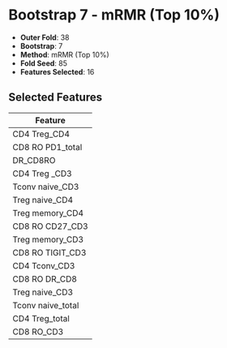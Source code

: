 # Bootstrap 7 - mRMR (Top 10%)

- **Outer Fold**: 38
- **Bootstrap**: 7
- **Method**: mRMR (Top 10%)
- **Fold Seed**: 85
- **Features Selected**: 16

## Selected Features

| Feature |
|---------|
| CD4 Treg_CD4 |
| CD8 RO PD1_total |
| DR_CD8RO |
| CD4 Treg _CD3 |
| Tconv naive_CD3 |
| Treg naive_CD4 |
| Treg memory_CD4 |
| CD8 RO CD27_CD3 |
| Treg memory_CD3 |
| CD8 RO TIGIT_CD3 |
| CD4 Tconv_CD3 |
| CD8 RO DR_CD8 |
| Treg naive_CD3 |
| Tconv naive_total |
| CD4 Treg_total |
| CD8 RO_CD3 |
